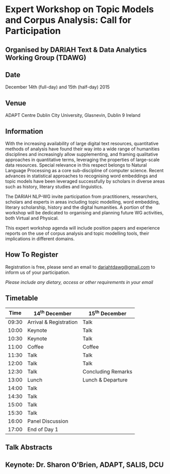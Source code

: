 # Expert Workshop on Topic Models and Corpus Analysis: Call for Participation
## Organised by DARIAH Text &amp; Data Analytics Working Group (TDAWG)

## Date

December 14th (full-day) and 15th (half-day) 2015

## Venue

ADAPT Centre Dublin City University, Glasnevin, Dublin 9 Ireland

## Information

With the increasing availability of large digital text resources, quantitative methods of analysis have found their way into a wide range of humanities disciplines and increasingly allow supplementing, and framing qualitative approaches in quantitative terms, leveraging the properties of large-scale data resources. Special relevance in this respect belongs to Natural Language Processing as a core sub-discipline of computer science. Recent advances in statistical approaches to recognising word embeddings and topic models have been leveraged successfully by scholars in diverse areas such as history, literary studies and linguistics.

The DARIAH NLP-WG invite participation from practitioners, researchers, scholars and experts in areas including topic modelling, word embedding, literary scholarship, history and the digital humanities. A portion of the workshop will be dedicated to organising and planning future WG activities, both Virtual and Physical.

This expert workshop agenda will include position papers and experience reports on the use of corpus analysis and topic modelling tools, their implications in different domains.

## How To Register

Registration is free, please send an email to [dariahtdawg@gmail.com](mailto:dariahtdawg@gmail.com?Subject=Expert+%20+Workshop+%20+Dublin+%20+Participation) to inform us
of your participation.

*Please include any dietary, access or other requirements
in your email*

## Timetable

| Time  | 14<sup>th</sup> December   | 15<sup>th</sup> December |
| ----- | -------------------------- | ------------------------ |
| 09:30 | Arrival &amp; Registration | Talk                     |
| 10:00 | Keynote                    | Talk                     |
| 10:30 | Keynote                    | Talk                     |
| 11:00 | Coffee                     | Coffee                   |
| 11:30 | Talk                       | Talk                     |
| 12:00 | Talk                       | Talk                     |
| 12:30 | Talk                       | Concluding Remarks       |
| 13:00 | Lunch                      | Lunch &amp; Departure    |
| 14:00 | Talk                       |                          |
| 14:30 | Talk                       |                          |
| 15:00 | Talk                       |                          |
| 15:30 | Talk                       |                          |
| 16:00 | Panel Discussion           |                          |
| 17:00 | End of Day 1               |                          |

## Talk Abstracts

## Keynote: Dr. Sharon O&apos;Brien, ADAPT, SALIS, DCU



